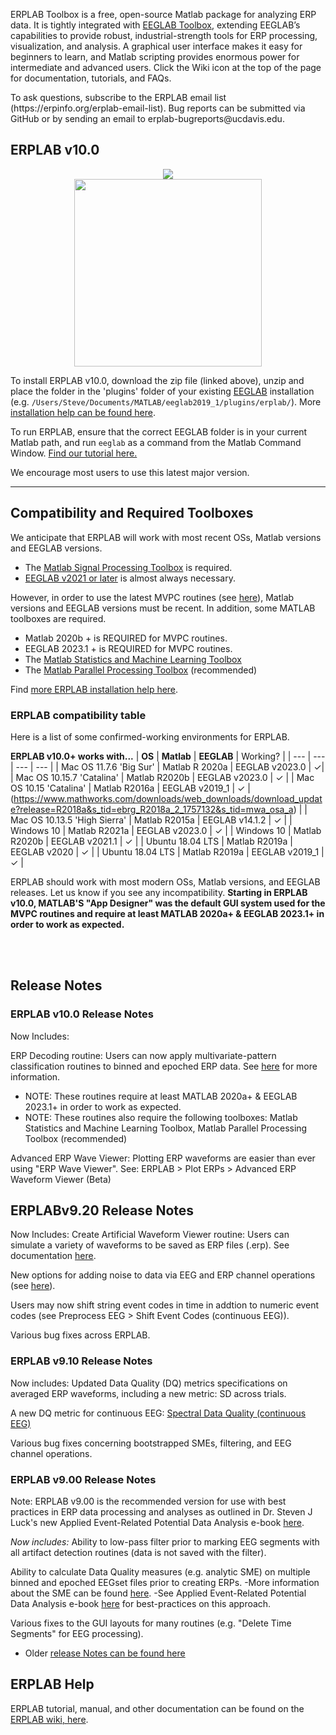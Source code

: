 ERPLAB Toolbox is a free, open-source Matlab package for analyzing ERP data.  It is tightly integrated with [EEGLAB Toolbox](http://sccn.ucsd.edu/eeglab/), extending EEGLAB’s capabilities to provide robust, industrial-strength tools for ERP processing, visualization, and analysis.  A graphical user interface makes it easy for beginners to learn, and Matlab scripting provides enormous power for intermediate and advanced users. Click the Wiki icon at the top of the page for documentation, tutorials, and FAQs.
</p>
To ask questions, subscribe to the ERPLAB email list (https://erpinfo.org/erplab-email-list). Bug reports can be submitted via GitHub or by sending an email to erplab-bugreports@ucdavis.edu.

## ERPLAB v10.0

<p align="center" >
  <a href="https://github.com/ucdavis/erplab/releases/download/10.0/erplab10.0.zip"><img src="https://cloud.githubusercontent.com/assets/8988119/8532773/873b2af0-23e5-11e5-9869-c900726713a2.jpg">
<br/>

  <img src="https://cloud.githubusercontent.com/assets/5808953/8663301/1ff9a26a-297e-11e5-9e15-a7085569058f.png" width=300px >
 </a>
</p>


To install ERPLAB v10.0, download the zip file (linked above), unzip and place the folder in the 'plugins' folder of your existing [EEGLAB](https://sccn.ucsd.edu/eeglab/download.php) installation (e.g.  `/Users/Steve/Documents/MATLAB/eeglab2019_1/plugins/erplab/`). More [installation help can be found here](https://github.com/lucklab/erplab/wiki/Installation).

To run ERPLAB, ensure that the correct EEGLAB folder is in your current Matlab path, and run `eeglab` as a command from the Matlab Command Window. [Find our tutorial here.](https://github.com/lucklab/erplab/wiki/Tutorial)

We encourage most users to use this latest major version.


---
## Compatibility and Required Toolboxes

We anticipate that ERPLAB will work with most recent OSs, Matlab versions and EEGLAB versions.

- The [Matlab Signal Processing Toolbox](https://www.mathworks.com/products/signal.html) is required.
- [EEGLAB v2021 or later](https://sccn.ucsd.edu/eeglab/download.php) is almost always necessary.

However, in order to use the latest MVPC routines (see [here](https://github.com/ucdavis/erplab/wiki/Decoding-Tutorial)), Matlab versions and EEGLAB versions must be recent. In addition, some MATLAB toolboxes are required. 
- Matlab 2020b + is REQUIRED for MVPC routines.
- EEGLAB 2023.1 + is REQUIRED for MVPC routines.
- The [Matlab Statistics and Machine Learning Toolbox](https://www.mathworks.com/products/statistics.html)
- The [Matlab Parallel Processing Toolbox](https://www.mathworks.com/products/parallel-computing.html) (recommended)

Find [more ERPLAB installation help here](http://erpinfo.org/erplab).


### ERPLAB compatibility table

Here is a list of some confirmed-working environments for ERPLAB.

**ERPLAB v10.0+ works with...**
| **OS** | **Matlab** | **EEGLAB** | Working? |
| --- | --- | --- | --- |
| Mac OS 11.7.6 'Big Sur'  | Matlab R 2020a | EEGLAB v2023.0 | ✓|
| Mac OS 10.15.7 'Catalina' | Matlab R2020b | EEGLAB v2023.0 | ✓ |
| Mac OS 10.15 'Catalina' | Matlab R2016a | EEGLAB v2019_1  | ✓ | 
(https://www.mathworks.com/downloads/web_downloads/download_update?release=R2018a&s_tid=ebrg_R2018a_2_1757132&s_tid=mwa_osa_a) |
| Mac OS 10.13.5 'High Sierra' | Matlab R2015a | EEGLAB v14.1.2 | ✓ |
| Windows 10 | Matlab R2021a | EEGLAB v2023.0 | ✓ |
| Windows 10 | Matlab R2020b | EEGLAB v2021.1 | ✓ |
| Ubuntu 18.04 LTS | Matlab R2019a | EEGLAB v2020 | ✓ |
| Ubuntu 18.04 LTS | Matlab R2019a | EEGLAB v2019_1 | ✓ |

ERPLAB should work with most modern OSs, Matlab versions, and EEGLAB releases. Let us know if you see any incompatibility.
**Starting in ERPLAB v10.0, MATLAB'S "App Designer" was the default GUI system used for the MVPC routines and require at least MATLAB 2020a+ & EEGLAB 2023.1+ in order to work as expected.** 

<br/>
<br/>

## Release Notes

### ERPLAB v10.0 Release Notes
Now Includes:

ERP Decoding routine: Users can now apply multivariate-pattern classification routines to binned and epoched ERP data. See [here](https://github.com/ucdavis/erplab/wiki/Decoding-Tutorial) for more information. 
- NOTE: These routines require at least MATLAB 2020a+ & EEGLAB 2023.1+ in order to work as expected.
- NOTE: These routines also require the following toolboxes: Matlab Statistics and Machine Learning Toolbox, Matlab Parallel Processing Toolbox (recommended)

Advanced ERP Wave Viewer: Plotting ERP waveforms are easier than ever using "ERP Wave Viewer". See:  ERPLAB > Plot ERPs > Advanced ERP Waveform Viewer (Beta) 


## ERPLABv9.20 Release Notes
Now Includes:
Create Artificial Waveform Viewer routine: Users can simulate a variety of waveforms to be saved as ERP files (.erp). See documentation [here](https://github.com/lucklab/erplab/wiki/Create-an-Artificial-ERP-Waveform). 

New options for adding noise to data via EEG and ERP channel operations (see [here](https://github.com/lucklab/erplab/wiki/EEG-and-ERP-Channel-Operations#example-of-adding-simulated-noise)). 

Users may now shift string event codes in time in addtion to numeric event codes (see Preprocess EEG > Shift Event Codes (continuous EEG)). 

Various bug fixes across ERPLAB.


### ERPLAB v9.10 Release Notes
Now includes: 
Updated Data Quality (DQ) metrics specifications on averaged ERP waveforms, including a new metric: SD across trials. 

A new DQ metric for continuous EEG: [Spectral Data Quality (continuous EEG)](https://github.com/lucklab/erplab/wiki/Spectral-Data-Quality-(continuous-eeg))

Various bug fixes concerning bootstrapped SMEs, filtering, and EEG channel operations. 

### ERPLAB v9.00 Release Notes
Note: ERPLAB v9.00 is the recommended version for use with best practices in ERP data processing and analyses as outlined in Dr. Steven J Luck's new Applied Event-Related Potential Data Analysis e-book [here](https://socialsci.libretexts.org/Bookshelves/Psychology/Book%3A_Applied_Event-Related_Potential_Data_Analysis_(Luck)).

_Now includes:_
Ability to low-pass filter prior to marking EEG segments with all artifact detection routines (data is not saved with the filter).

Ability to calculate Data Quality measures (e.g. analytic SME) on multiple binned and epoched EEGset files prior to creating ERPs. 
-More information about the SME can be found [here](https://github.com/lucklab/erplab/wiki/ERPLAB-Data-Quality-Metrics).
-See Applied Event-Related Potential Data Analysis e-book [here](https://socialsci.libretexts.org/Bookshelves/Psychology/Book%3A_Applied_Event-Related_Potential_Data_Analysis_(Luck)) for best-practices on this approach. 

Various fixes to the GUI layouts for many routines (e.g. "Delete Time Segments" for EEG processing). 

- Older [release Notes can be found here](https://github.com/lucklab/erplab/wiki/Release-Notes)


## ERPLAB Help

ERPLAB tutorial, manual, and other documentation can be found on the [ERPLAB wiki, here](https://github.com/lucklab/erplab/wiki).
